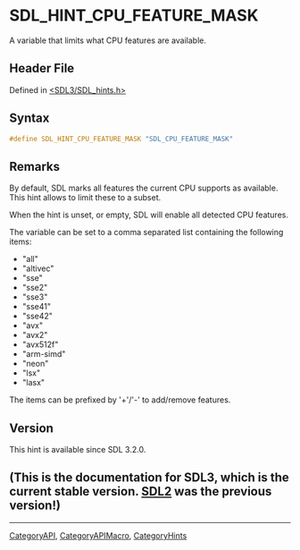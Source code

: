 # SDL_HINT_CPU_FEATURE_MASK

A variable that limits what CPU features are available.

## Header File

Defined in [<SDL3/SDL_hints.h>](https://github.com/libsdl-org/SDL/blob/main/include/SDL3/SDL_hints.h)

## Syntax

```c
#define SDL_HINT_CPU_FEATURE_MASK "SDL_CPU_FEATURE_MASK"
```

## Remarks

By default, SDL marks all features the current CPU supports as available.
This hint allows to limit these to a subset.

When the hint is unset, or empty, SDL will enable all detected CPU
features.

The variable can be set to a comma separated list containing the following
items:

- "all"
- "altivec"
- "sse"
- "sse2"
- "sse3"
- "sse41"
- "sse42"
- "avx"
- "avx2"
- "avx512f"
- "arm-simd"
- "neon"
- "lsx"
- "lasx"

The items can be prefixed by '+'/'-' to add/remove features.

## Version

This hint is available since SDL 3.2.0.

## (This is the documentation for SDL3, which is the current stable version. [SDL2](https://wiki.libsdl.org/SDL2/) was the previous version!)



----
[CategoryAPI](CategoryAPI), [CategoryAPIMacro](CategoryAPIMacro), [CategoryHints](CategoryHints)

